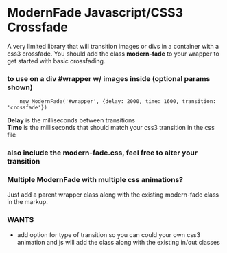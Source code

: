 # ModernFade Javascript/CSS3 Crossfade

A very limited library that will transition images or divs in a container with a css3 crossfade. You should add the class **modern-fade** to your wrapper to get started with basic crossfading.

### to use on a div #wrapper w/ images inside (optional params shown)

		new ModernFade('#wrapper', {delay: 2000, time: 1600, transition: 'crossfade'})

**Delay** is the milliseconds between transitions<br>
**Time** is the milliseconds that should match your css3 transition in the css file<br>

### also include the modern-fade.css, feel free to alter your transition

### Multiple ModernFade with multiple css animations?

Just add a parent wrapper class along with the existing modern-fade class in the markup.

### WANTS

- add option for type of transition so you can could your own css3 animation and js will add the class along with the existing in/out classes